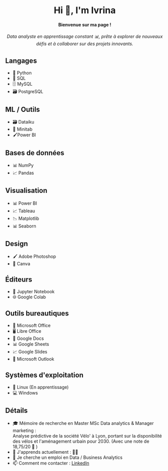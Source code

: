<h1 align="center">Hi 🌸, I'm Ivrina</h1>
<h4 align="center">Bienvenue sur ma page ! </h4>
<h6 align="center">Data analyste en apprentissage constant 📊, prête à explorer de nouveaux défis et à collaborer sur des projets innovants.</h6>

## Langages
- 🐍 Python
- 📝 SQL
- 🗄️ MySQL
- 🗃️ PostgreSQL
  

## ML / Outils
- 🗃️ Dataiku
- 📝 Minitab
- 🖌️Power BI
  
## Bases de données
- 📊 NumPy
- 📈 Pandas

## Visualisation
- 📊 Power BI
- 📈 Tableau
- 📉 Matplotlib
- 📊 Seaborn

## Design
- 🖌️ Adobe Photoshop
- 🎨 Canva

## Éditeurs
- 📓 Jupyter Notebook
- 🌐 Google Colab

## Outils bureautiques
- 💼 Microsoft Office
- 🖥️ Libre Office
- 📄 Google Docs
- 📊 Google Sheets
- 📈 Google Slides
- 📧 Microsoft Outlook

## Systèmes d'exploitation
- 🐧 Linux (En apprentissage)
- 💻 Windows


## Détails
- 🎓 Mémoire de recherche en Master MSc Data analytics & Manager
 marketing :  
Analyse prédictive de la société Vélo' à Lyon, portant sur la disponibilité des vélos et l'aménagement urbain pour 2030.
(Avec une note de 18,75/20 🤫 )
- 🌱 J'apprends actuellement : 🧘‍♀️
- 🤔 Je cherche un emploi en Data / Business Analytics 
- 📫 Comment me contacter : [LinkedIn](https://www.linkedin.com/in/ivrina-nivarosa-2150b21a3/)
